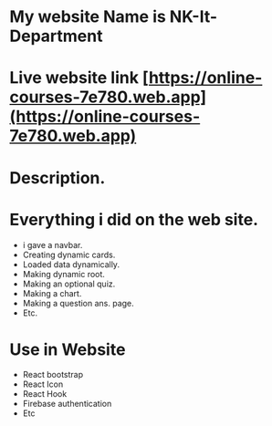 # My website Name is NK-It-Department
# Live website link [https://online-courses-7e780.web.app](https://online-courses-7e780.web.app)
# Description.
# Everything i did on the web site.
* i gave a navbar.
* Creating dynamic cards.
* Loaded data dynamically.
* Making dynamic root.
* Making an optional quiz.
* Making a chart.
* Making a question ans. page.
* Etc.
# Use in Website
* React bootstrap
* React Icon
* React Hook
* Firebase authentication
* Etc